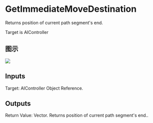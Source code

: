 # GetImmediateMoveDestination

Returns position of current path segment's end.

Target is AIController

## 图示

![]($-20221218-17471251.png)

## Inputs

Target: AIController Object Reference.  

## Outputs

Return Value: Vector. Returns position of current path segment's end..

